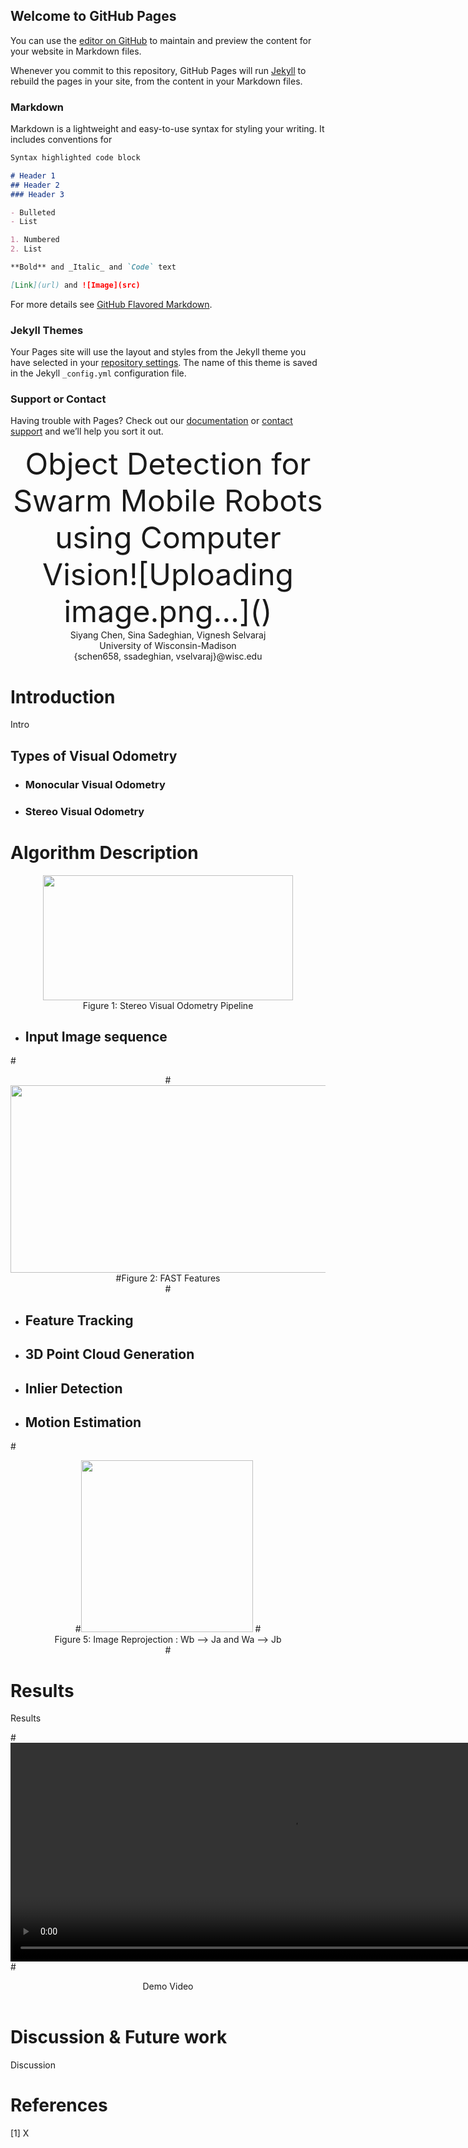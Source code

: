 ## Welcome to GitHub Pages

You can use the [editor on GitHub](https://github.com/schen921/cs766/edit/main/README.md) to maintain and preview the content for your website in Markdown files.

Whenever you commit to this repository, GitHub Pages will run [Jekyll](https://jekyllrb.com/) to rebuild the pages in your site, from the content in your Markdown files.

### Markdown

Markdown is a lightweight and easy-to-use syntax for styling your writing. It includes conventions for

```markdown
Syntax highlighted code block

# Header 1
## Header 2
### Header 3

- Bulleted
- List

1. Numbered
2. List

**Bold** and _Italic_ and `Code` text

[Link](url) and ![Image](src)
```

For more details see [GitHub Flavored Markdown](https://guides.github.com/features/mastering-markdown/).

### Jekyll Themes

Your Pages site will use the layout and styles from the Jekyll theme you have selected in your [repository settings](https://github.com/schen921/cs766/settings/pages). The name of this theme is saved in the Jekyll `_config.yml` configuration file.

### Support or Contact

Having trouble with Pages? Check out our [documentation](https://docs.github.com/categories/github-pages-basics/) or [contact support](https://support.github.com/contact) and we’ll help you sort it out.



<div align="center">
 <font size="20"> Object Detection for Swarm Mobile Robots using Computer Vision![Uploading image.png…]()
</font><br>
Siyang Chen, Sina Sadeghian, Vignesh Selvaraj<br>
 University of Wisconsin-Madison<br>
 {schen658, ssadeghian, vselvaraj}@wisc.edu
</div>

# Introduction

Intro

## Types of Visual Odometry

* ### Monocular Visual Odometry


* ### Stereo Visual Odometry


# Algorithm Description

<div align="center">
<img src="./docs/schema.png" width="400" height="200">
<br>Figure 1: Stereo Visual Odometry Pipeline<br>
</div>

* ## Input Image sequence

#<div align="center">
#<img src="./docs/1_FAST_features.png" width="900" height="300">
#Figure 2: FAST Features<br>
#</div>

* ## Feature Tracking


* ## 3D Point Cloud Generation


* ## Inlier Detection


* ## Motion Estimation


#<div align="center">
#<img src="./docs/reprojection.png" height="275">
#<br>Figure 5: Image Reprojection : Wb --> Ja  and Wa --> Jb <br>
#</div>

# Results

Results

#<video src="./docs/demoVideo.mp4" width="900" height="350" controls preload></video>
#<div align="center">Demo Video </div><br>



# Discussion & Future work

Discussion

# References
[1] X



